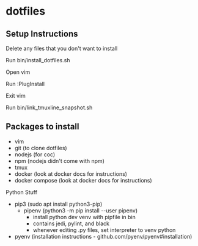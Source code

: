 # dotfiles

## Setup Instructions

Delete any files that you don't want to install

Run bin/install_dotfiles.sh

Open vim

Run :PlugInstall

Exit vim

Run bin/link_tmuxline_snapshot.sh


## Packages to install

- vim
- git (to clone dotfiles)
- nodejs (for coc)
- npm (nodejs didn't come with npm)
- tmux
- docker (look at docker docs for instructions)
- docker compose (look at docker docs for instructions)

Python Stuff
- pip3 (sudo apt install python3-pip)
    - pipenv (python3 -m pip install --user pipenv)
        - install python dev venv with pipfile in bin
        - contains jedi, pylint, and black
        - whenever editing .py files, set interpreter to venv python
- pyenv (installation instructions - github.com/pyenv/pyenv#installation)
